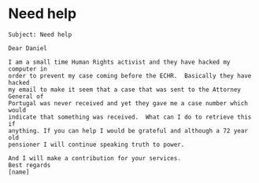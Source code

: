 # Need help

    Subject: Need help

    Dear Daniel

    I am a small time Human Rights activist and they have hacked my computer in
    order to prevent my case coming before the ECHR.  Basically they have hacked
    my email to make it seem that a case that was sent to the Attorney General of
    Portugal was never received and yet they gave me a case number which would
    indicate that something was received.  What can I do to retrieve this if
    anything. If you can help I would be grateful and although a 72 year old
    pensioner I will continue speaking truth to power.

    And I will make a contribution for your services.
    Best regards
    [name]
